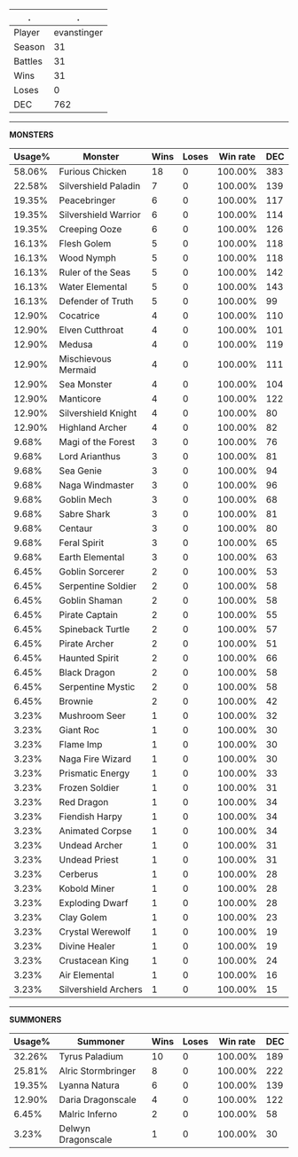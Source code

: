 .|.
|-|-
Player|evanstinger
Season|31
Battles|31
Wins|31
Loses|0
DEC|762

---
**MONSTERS**

Usage%|Monster|Wins|Loses|Win rate|DEC|
-|-|-|-|-|-|
58.06%|Furious Chicken|18|0|100.00%|383|
22.58%|Silvershield Paladin|7|0|100.00%|139|
19.35%|Peacebringer|6|0|100.00%|117|
19.35%|Silvershield Warrior|6|0|100.00%|114|
19.35%|Creeping Ooze|6|0|100.00%|126|
16.13%|Flesh Golem|5|0|100.00%|118|
16.13%|Wood Nymph|5|0|100.00%|118|
16.13%|Ruler of the Seas|5|0|100.00%|142|
16.13%|Water Elemental|5|0|100.00%|143|
16.13%|Defender of Truth|5|0|100.00%|99|
12.90%|Cocatrice|4|0|100.00%|110|
12.90%|Elven Cutthroat|4|0|100.00%|101|
12.90%|Medusa|4|0|100.00%|119|
12.90%|Mischievous Mermaid|4|0|100.00%|111|
12.90%|Sea Monster|4|0|100.00%|104|
12.90%|Manticore|4|0|100.00%|122|
12.90%|Silvershield Knight|4|0|100.00%|80|
12.90%|Highland Archer|4|0|100.00%|82|
9.68%|Magi of the Forest|3|0|100.00%|76|
9.68%|Lord Arianthus|3|0|100.00%|81|
9.68%|Sea Genie|3|0|100.00%|94|
9.68%|Naga Windmaster|3|0|100.00%|96|
9.68%|Goblin Mech|3|0|100.00%|68|
9.68%|Sabre Shark|3|0|100.00%|81|
9.68%|Centaur|3|0|100.00%|80|
9.68%|Feral Spirit|3|0|100.00%|65|
9.68%|Earth Elemental|3|0|100.00%|63|
6.45%|Goblin Sorcerer|2|0|100.00%|53|
6.45%|Serpentine Soldier|2|0|100.00%|58|
6.45%|Goblin Shaman|2|0|100.00%|58|
6.45%|Pirate Captain|2|0|100.00%|55|
6.45%|Spineback Turtle|2|0|100.00%|57|
6.45%|Pirate Archer|2|0|100.00%|51|
6.45%|Haunted Spirit|2|0|100.00%|66|
6.45%|Black Dragon|2|0|100.00%|58|
6.45%|Serpentine Mystic|2|0|100.00%|58|
6.45%|Brownie|2|0|100.00%|42|
3.23%|Mushroom Seer|1|0|100.00%|32|
3.23%|Giant Roc|1|0|100.00%|30|
3.23%|Flame Imp|1|0|100.00%|30|
3.23%|Naga Fire Wizard|1|0|100.00%|30|
3.23%|Prismatic Energy|1|0|100.00%|33|
3.23%|Frozen Soldier|1|0|100.00%|31|
3.23%|Red Dragon|1|0|100.00%|34|
3.23%|Fiendish Harpy|1|0|100.00%|34|
3.23%|Animated Corpse|1|0|100.00%|34|
3.23%|Undead Archer|1|0|100.00%|31|
3.23%|Undead Priest|1|0|100.00%|31|
3.23%|Cerberus|1|0|100.00%|28|
3.23%|Kobold Miner|1|0|100.00%|28|
3.23%|Exploding Dwarf|1|0|100.00%|28|
3.23%|Clay Golem|1|0|100.00%|23|
3.23%|Crystal Werewolf|1|0|100.00%|19|
3.23%|Divine Healer|1|0|100.00%|19|
3.23%|Crustacean King|1|0|100.00%|24|
3.23%|Air Elemental|1|0|100.00%|16|
3.23%|Silvershield Archers|1|0|100.00%|15|

---
**SUMMONERS**

Usage%|Summoner|Wins|Loses|Win rate|DEC|
-|-|-|-|-|-|
32.26%|Tyrus Paladium|10|0|100.00%|189|
25.81%|Alric Stormbringer|8|0|100.00%|222|
19.35%|Lyanna Natura|6|0|100.00%|139|
12.90%|Daria Dragonscale|4|0|100.00%|122|
6.45%|Malric Inferno|2|0|100.00%|58|
3.23%|Delwyn Dragonscale|1|0|100.00%|30|
